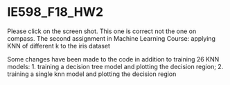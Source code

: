 # IE598_F18_HW2
Please click on the screen shot. This one is correct not the one on compass.
The second assignment in Machine Learning Course: applying KNN of different k to the iris dataset

Some changes have been made to the code in addition to training 26 KNN models: 1. training a decision tree model and plotting the decision region; 2. training a single knn model and plotting the decision region
